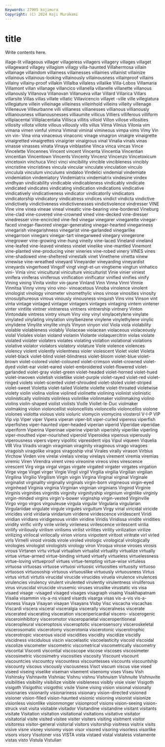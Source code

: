 ```yaml
---
Keywords: 27905 kojimura
Copyright: (C) 2024 Koji Murakami
---
```


# title

Write contents here.



illage-lit villageous villager villageress villagers villagery villages villaget villageward
villagey villagism villagy villa-haunted Villahermosa villain villainage villaindom villainess villainesses
villainies villainist villainize villainous villainous-looking villainously villainousness villainproof villains villainy
villainy-proof villakin Villalba villaless villalike Villa-Lobos Villamaria Villamont villan villanage
villancico villanella villanelle villanette villanous villanously Villanova Villanovan Villanueva villar
Villard Villarica Villars villarsite Villas villas villate villatic Villavicencio villayet
-ville ville villegiatura villegiature villein villeinage villeiness villeinhold villeins villeity
villenage Villeneuve Villeurbanne villi villianess villianesses villianous villianously villianousness villianousnesses
villiaumite villicus Villiers villiferous villiform villiplacental Villiplacentalia Villisca villitis villoid
Villon villose villosities villosity villota villote villous villously vills villus
Vilma Vilnius Vilonia vim vimana vimen vimful vimina Viminal viminal
vimineous vimpa vims Vimy Vin vin vin- Vina vina vinaceous
vinaconic vinage vinagron vinaigre vinaigrette vinaigretted vinaigrettes vinaigrier vinaigrous vinal
Vinalia vinals vinas vinasse vinasses vinata Vinaya vinblastine Vinca vinca
vincas Vince Vincelette Vincennes Vincent vincent Vincenta Vincentia Vincentian vincentian
Vincentown Vincents Vincenty Vincenz Vincenzo Vincetoxicum vincetoxin vinchuca Vinci vinci
vincibility vincible vincibleness vincibly vincristine vincristines vincula vincular vinculate vinculation
vinculo vinculula vinculum vinculums vindaloo Vindelici vindemial vindemiate vindemiation vindemiatory
Vindemiatrix vindemiatrix vindesine vindex vindhyan vindicability vindicable vindicableness vindicably vindicate
vindicated vindicates vindicating vindication vindications vindicative vindicatively vindicativeness vindicator vindicatorily
vindicators vindicatorship vindicatory vindicatress vindices vindict vindicta vindictive vindictively vindictiveness
vindictivenesses vindictivolence vindresser VINE Vine vine vinea vineae vineal vineatic
vine-bearing vine-bordered Vineburg vine-clad vine-covered vine-crowned vined vine-decked vine-dresser vinedresser
vine-encircled vine-fed vinegar vinegarer vinegarette vinegar-faced vinegar-flavored vinegar-generating vinegar-hearted vinegariness
vinegarish vinegarishness vinegarist vine-garlanded vinegarlike vinegarroon vinegars vinegar-tart vinegarweed vinegary
vinegerone vinegrower vine-growing vine-hung vineity vine-laced Vineland vineland vine-leafed vine-leaved
vineless vinelet vinelike vine-mantled Vinemont vine-planted vine-producing viner vineries vine-robed
vinery VINES vines vine-shadowed vine-sheltered vinestalk vinet Vinethene vinetta vinew
vinewise vine-wreathed vineyard Vineyarder vineyarding vineyardist vineyards vingerhoed Vingolf vingt
vingt-et-un vingtieme vingtun vinhatico vini- Vinia vinic vinicultural viniculture viniculturist
Vinie vinier viniest vinifera viniferas viniferous vinification vinificator vinified vinifies
vinify Vining vining Vinita vinitor vin-jaune Vinland Vinn Vinna Vinni
Vinnie Vinnitsa Vinny vinny vino vino- vinoacetous Vinoba vinolence vinolent
vinologist vinology vinometer vinomethylic vinos vinose vinosities vinosity vinosulphureous vinous
vinously vinousness vinquish Vins vins Vinson vint vinta vintage vintaged
vintager vintagers vintages vintaging vintem vintener vinter vintlite vintner vintneress
vintners vintnership vintnery Vinton Vintondale vintress vintry vinum Viny viny
vinyl vinylacetylene vinylate vinylated vinylating vinylation vinylbenzene vinylene vinylethylene vinylic
vinylidene Vinylite vinylite vinyls Vinyon vinyon viol Viola viola violability
violable violableness violably Violaceae violacean violaceous violaceously violal Violales violan
violand violanin Violante violaquercitrin violas violate violated violater violaters violates
violating violation violational violations violative violator violators violatory violature Viole
violence violences violency violent violently violentness violer violescent Violet violet
Violeta violet-black violet-blind violet-blindness violet-bloom violet-blue violet-brown violet-colored violet-coloured violet-crimson
violet-crowned violet-dyed violet-ear violet-eared violet-embroidered violet-flowered violet-garlanded violet-gray violet-green violet-headed
violet-horned violet-hued violet-inwoven violetish violetlike violet-purple violet-rayed violet-red violet-ringed violets
violet-scented violet-shrouded violet-stoled violet-striped violet-sweet Violetta violet-tailed Violette violette violet-throated
violetwise violety violin violina violine violined violinette violining violinist violinistic
violinistically violinists violinless violinlike violinmaker violinmaking violino violins violin-shaped violist
violists Violle Viollet-le-Duc violmaker violmaking violon violoncellist violoncellists violoncello violoncellos
violone violones violotta violous viols violuric viomycin viomycins viosterol V-I-P
VIP Vip vip Viper viper Vipera viperan viper-bit viper-curled viperess
viperfish viperfishes viper-haunted viper-headed viperian viperid Viperidae viperidae viperiform Viperina
Viperinae viperine viperish viperishly viperlike viperling viper-mouthed viper-nourished viperoid Viperoidea
viperous viperously viperousness vipers vipery vipolitic vipresident vips Vipul viqueen
Viquelia VIR Vira Viradis viragin viraginian viraginity viraginous virago viragoes
viragoish viragolike viragos viragoship viral Virales virally virason Virbius Virchow
Virden vire virelai virelais virelay virelays virement viremia viremias viremic
Viren Virendra virent vireo vireonine vireos vires virescence virescent Virg
virga virgal virgas virgate virgated virgater virgates virgation Virge virge
Virgel virger Virgie Virgil virgil Virgilia virgilia Virgilian virgilian Virgilina
Virgilio Virgilism Virgin virgin Virgina Virginal virginal Virginale virginalist virginality
virginally virginals virgin-born virgineous virgin-eyed virginhead Virginia virginia Virginian virginian
virginians Virginid Virginie Virginis virginities virginitis virginity virginityship virginium virginlike
virginly virgin-minded virgins virgin's-bower virginship virgin-vested Virginville Virgo virgo virgos
virgouleuse virgula virgular Virgularia virgularian Virgulariidae virgulate virgule virgules virgultum
Virgy virial viricidal viricide viricides virid viridaria viridarium viridene viridescence
viridescent Viridi viridian viridians viridigenous viridin viridine Viridis Viridissa viridite
viridities viridity virific virify virile virilely virileness virilescence virilescent virilia
virilify viriliously virilism virilisms virilist virilities virility virilization virilize virilizing
virilocal virilocally virion virions viripotent viritoot viritrate virl virled virls
Virnelli viroid viroids virole viroled virologic virological virologically virologies virologist
virologists virology viron Viroqua virose viroses virosis virous Virtanen virtu
virtual virtualism virtualist virtuality virtualize virtually virtue virtue-armed virtue-binding virtued
virtuefy virtueless virtuelessness virtue-loving virtueproof virtues virtue-tempting virtue-wise virtuless virtuosa
virtuosas virtuose virtuosi virtuosic virtuosities virtuosity virtuoso virtuosos virtuosoship virtuous
virtuouslike virtuously virtuousness Virtus virtus virtuti virtutis virucidal virucide virucides
viruela virulence virulences virulencies virulency virulent virulented virulently virulentness viruliferous
virus viruscidal viruscide virusemic viruses viruslike virustatic vis visa visaed
visage -visaged visaged visages visagraph visaing Visakhapatnam Visalia visammin vis-a-ns
visard visards visarga visas vis-a-vis vis-a-visness Visaya Visayan visayan Visayans
Visby Visc viscacha viscachas Viscardi viscera visceral visceralgia viscerally visceralness
viscerate viscerated viscerating visceration visceripericardial viscero- viscerogenic visceroinhibitory visceromotor visceroparietal
visceroperitioneal visceropleural visceroptosis visceroptotic viscerosensory visceroskeletal viscerosomatic viscerotomy viscerotonia viscerotonic
viscerotrophic viscerotropic viscerous viscid viscidities viscidity viscidize viscidly viscidness viscidulous
viscin viscoelastic viscoelasticity viscoid viscoidal viscolize viscometer viscometric viscometrical viscometrically
viscometry viscontal Visconti viscontial viscoscope viscose viscoses viscosimeter viscosimetric viscosimetry
viscosities viscosity Viscount viscount viscountcies viscountcy viscountess viscountesses viscounts viscountship
viscounty viscous viscously viscousness Visct viscum viscus vise vised viseed
viseing viselike viseman visement visenomy vises Viseu Vish Vishinsky Vishnavite
Vishniac Vishnu vishnu Vishnuism Vishnuite Vishnuvite visibilities visibility visibilize visible
visibleness visibly visie visier Visigoth visigoth Visigothic visigothic visile Visine
vising vision visional visionally visionaries visionarily visionariness visionary vision-directed visioned
visioner vision-filled vision-haunted visionic visioning visionist visionize visionless visionlike visionmonger
visionproof visions vision-seeing vision-struck visit visita visitable visitador Visitandine visitandine
visitant visitants visitate Visitation visitation visitational visitations visitative visitator visitatorial
visite visited visitee visiter visiters visiting visitment visitor visitoress visitor-general
visitorial visitors visitorship visitress visitrix visits visive visne visney visnomy
vison visor visored visoring visorless visorlike visors visory Visotoner viss
VISTA vista vistaed vistal vistaless vistamente vistas visto Vistula Vistulian
